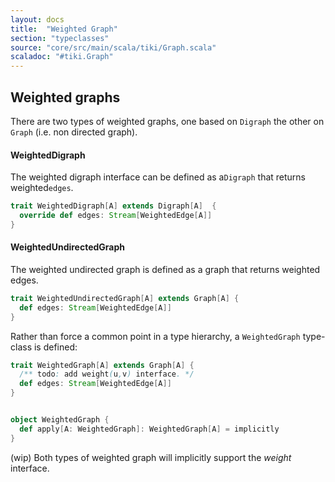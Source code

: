 ```yaml
---
layout: docs 
title:  "Weighted Graph"
section: "typeclasses"
source: "core/src/main/scala/tiki/Graph.scala"
scaladoc: "#tiki.Graph"
---
```

## Weighted graphs

There are two types of weighted graphs, one based on `Digraph` the other
on `Graph` (i.e. non directed graph).


#### WeightedDigraph

The weighted digraph interface can be defined as a`Digraph` that returns
 weighted`edges`. 
 
  
```scala
trait WeightedDigraph[A] extends Digraph[A]  {
  override def edges: Stream[WeightedEdge[A]]
}
```
 
#### WeightedUndirectedGraph

The weighted undirected graph is defined as a graph that returns weighted edges.

```scala
trait WeightedUndirectedGraph[A] extends Graph[A] {
  def edges: Stream[WeightedEdge[A]]
}
```

Rather than force a common point in a type hierarchy, a `WeightedGraph` type-class is
defined:

```scala
trait WeightedGraph[A] extends Graph[A] {
  /** todo: add weight(u,v) interface. */
  def edges: Stream[WeightedEdge[A]]
}


object WeightedGraph {
  def apply[A: WeightedGraph]: WeightedGraph[A] = implicitly
}
```
(wip)
Both types of weighted graph will implicitly support the _weight_ interface.

